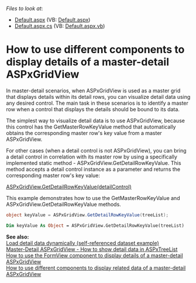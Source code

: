 <!-- default file list -->
*Files to look at*:

* [Default.aspx](./CS/WebSite/Default.aspx) (VB: [Default.aspx](./VB/WebSite/Default.aspx))
* [Default.aspx.cs](./CS/WebSite/Default.aspx.cs) (VB: [Default.aspx.vb](./VB/WebSite/Default.aspx.vb))
<!-- default file list end -->
# How to use different components to display details of a master-detail ASPxGridView 


<p>In master-detail scenarios, when ASPxGridView is used as a master grid that displays details within its detail rows, you can visualize detail data using any desired control. The main task in these scenarios is to identify a master row when a control that displays the details should be bound to its data.</p><p>The simplest way to visualize detail data is to use ASPxGridView, because this control has the GetMasterRowKeyValue method that automatically obtains the corresponding master row's key value from a master ASPxGridView.</p><p>For other cases (when a detail control is not ASPxGridView), you can bring a detail control in correlation with its master row by using a specifically implemented static method - ASPxGridView.GetDetailRowKeyValue. This method accepts a detail control instance as a parameter and returns the corresponding master row's key value:</p><p><a href="http://documentation.devexpress.com/#AspNet/DevExpressWebASPxGridViewASPxGridView_GetDetailRowKeyValuetopic"><u>ASPxGridView.GetDetailRowKeyValue(detailControl)</u></a></p><p>This example demonstrates how to use the GetMasterRowKeyValue and ASPxGridView.GetDetailRowKeyValue methods.</p>

```cs
object keyValue = ASPxGridView.GetDetailRowKeyValue(treeList); 
```



```vb
Dim keyValue As Object = ASPxGridView.GetDetailRowKeyValue(treeList)
```

<p> </p><p><strong>See also:</strong><strong><br />
</strong><a href="https://www.devexpress.com/Support/Center/p/E87">Load detail data dynamically (self-referenced dataset example)</a><strong><br />
</strong><a href="https://www.devexpress.com/Support/Center/p/E3538">Master-Detail ASPxGridView - How to show detail data in ASPxTreeList</a><br />
<a href="https://www.devexpress.com/Support/Center/p/E529">How to use the FormView component to display details of a master-detail ASPxGridView</a><br />
<a href="https://www.devexpress.com/Support/Center/p/E3608">How to use different components to display related data of a master-detail ASPxGridView </a></p>

<br/>


